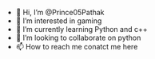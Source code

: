 - 👋 Hi, I’m @Prince05Pathak
- 👀 I’m interested in gaming
- 🌱 I’m currently learning Python and c++
- 💞️ I’m looking to collaborate on python
- 📫 How to reach me conatct me here

<!---
Prince05Pathak/Prince05Pathak is a ✨ special ✨ repository because its `README.md` (this file) appears on your GitHub profile.
You can click the Preview link to take a look at your changes.
--->
